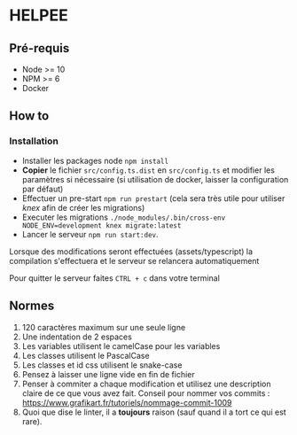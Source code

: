 # HELPEE

## Pré-requis
- Node >= 10
- NPM >= 6
- Docker

## How to
### Installation
- Installer les packages node `npm install`
- **Copier** le fichier `src/config.ts.dist` en `src/config.ts` et modifier les paramètres si nécessaire (si utilisation
de docker, laisser la configuration par défaut)
- Effectuer un pre-start `npm run prestart` (cela sera très utile pour utiliser _knex_ afin de créer les migrations)
- Executer les migrations `./node_modules/.bin/cross-env NODE_ENV=development knex migrate:latest`
- Lancer le serveur `npm run start:dev`.

Lorsque des modifications seront effectuées (assets/typescript) la compilation s'effectuera et le serveur
se relancera automatiquement

Pour quitter le serveur faites `CTRL + c` dans votre terminal

## Normes
1. 120 caractères maximum sur une seule ligne
2. Une indentation de 2 espaces
3. Les variables utilisent le camelCase pour les variables
4. Les classes utilisent le PascalCase
5. Les classes et id css utilisent le snake-case
6. Pensez à laisser une ligne vide en fin de fichier
7. Penser à commiter a chaque modification et utilisez une description claire de ce que vous avez fait.
Conseil pour nommer vos commits : https://www.grafikart.fr/tutoriels/nommage-commit-1009
8. Quoi que dise le linter, il a **toujours** raison (sauf quand il a tort ce qui est rare).
